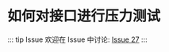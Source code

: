 # 如何对接口进行压力测试



::: tip Issue 
 欢迎在 Issue 中讨论: [Issue 27](https://github.com/shfshanyue/Daily-Question/issues/27) 
:::
